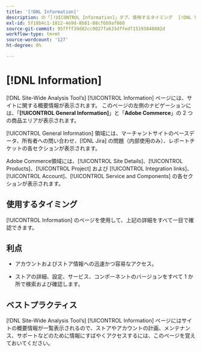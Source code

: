 ```yaml
---
title: '[!DNL Information]'
description: の「[!UICONTROL Information]」タブ、使用するタイミング  [!DNL Site-Wide Analysis Tool] メリット、ベストプラクティスについて説明します。
exl-id: 5f18b4c1-1812-4e9d-8b81-88cf6b9af860
source-git-commit: 95ffff39d82cc9027fa633dffedf15193040802d
workflow-type: tm+mt
source-wordcount: '127'
ht-degree: 0%

---
```


# [!DNL Information]

[!DNL Site-Wide Analysis Tool’s] [!UICONTROL Information] ページには、サイトに関する概要情報が表示されます。 このページの左側のナビゲーションには、「**[!UICONTROL General Information]**」と「**Adobe Commerce**」の 2 つの商品エリアが表示されます。

[!UICONTROL General Information] 領域には、マーチャントサイトのベースデータ、所有者への問い合わせ、[!DNL Jira] の問題（内部使用のみ）、レポートチケットの各セクションが表示されます。

Adobe Commerce領域には、[!UICONTROL Site Details]、[!UICONTROL Products]、[!UICONTROL Project] および [!UICONTROL Integration links]、[!UICONTROL Account]、[!UICONTROL Service and Components] の各セクションが表示されます。

## 使用するタイミング

[!UICONTROL Information] のページを使用して、上記の詳細をすべて一目で確認できます。

## 利点

* アカウントおよびストア情報への迅速かつ容易なアクセス。

* ストアの詳細、設定、サービス、コンポーネントのバージョンをすべて 1 か所で検索および確認します。

## ベストプラクティス

[!DNL Site-Wide Analysis Tool’s] [!UICONTROL Information] ページにはサイトの概要情報が一覧表示されるので、ストアやアカウントの計画、メンテナンス、サポートなどのために情報にすばやくアクセスするには、このページを覚えておいてください。
